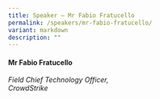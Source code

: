```yaml
---
title: Speaker – Mr Fabio Fratucello
permalink: /speakers/mr-fabio-fratucello/
variant: markdown
description: ""
---
```

#### **Mr Fabio Fratucello**

*Field Chief Technology Officer, <br> CrowdStrike*